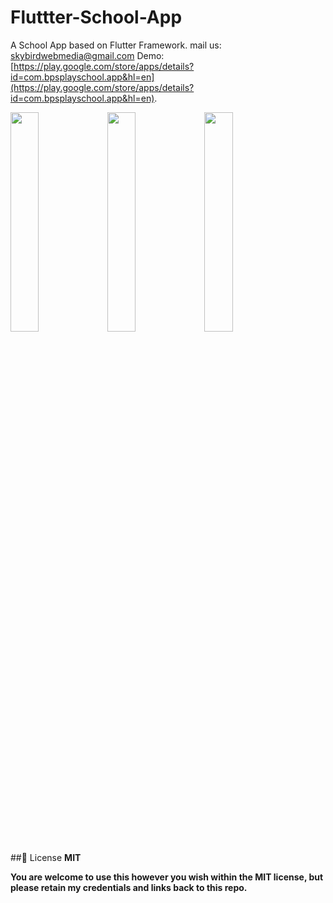 # Fluttter-School-App
A School App based on Flutter Framework.
mail us: skybirdwebmedia@gmail.com
Demo:
[https://play.google.com/store/apps/details?id=com.bpsplayschool.app&hl=en](https://play.google.com/store/apps/details?id=com.bpsplayschool.app&hl=en).

<img src="https://github.com/strbbrn/Fluttter-School-App/raw/master/Screenshot_2019-07-06-16-09-56-465_com.bpsplayschool.app.png" width="30%"></img> <img src="https://github.com/strbbrn/Fluttter-School-App/raw/master/Screenshot_2019-07-06-16-10-02-448_com.bpsplayschool.app.png" width="30%"></img> <img src="https://github.com/strbbrn/Fluttter-School-App/raw/master/Screenshot_2019-07-06-16-10-05-763_com.bpsplayschool.app.png" width="30%"></img> 

##🌴 License
**MIT**

**You are welcome to use this however you wish within the MIT license, but please retain my credentials and links back to this repo.**
